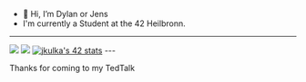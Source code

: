 - 👋 Hi, I’m Dylan or Jens
-    I'm currently a Student at the 42 Heilbronn.
---
<img src="https://github-readme-stats.vercel.app/api/top-langs/?username=Ling-Lang"/>
<img src="https://github-readme-stats.vercel.app/api?username=Ling-Lang" />
<a href="https://github.com/oakoudad/badge42"><img src="https://badge.mediaplus.ma/darkblue/jkulka?1337Badge=off&UM6P=off" alt="jkulka's 42 stats" /></a>
---

  Thanks for coming to my TedTalk 
<!---
Ling-Lang/Ling-Lang is a ✨ special ✨ repository because its `README.md` (this file) appears on your GitHub profile.
You can click the Preview link to take a look at your changes.
--->

